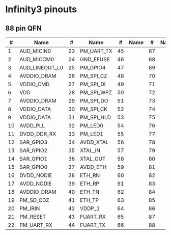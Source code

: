 # Infinity3 pinouts

## 88 pin QFN

| #  | Name           | #  | Name       | #  | Name | #  | Name |
|----|----------------|----|------------|----|------|----|------|
| 1  | AUD_MICIN0     | 23 | PM_UART_TX | 45 |      | 67 |      |
| 2  | AUD_MICCM0     | 24 | GND_EFUSE  | 46 |      | 68 |      |
| 3  | AUD_LINEOUT_L0 | 25 | PM_GPIO4   | 47 |      | 69 |      |
| 4  | AVDDIO_DRAM    | 26 | PM_SPI_CZ  | 48 |      | 70 |      |
| 5  | VDDIO_CMD      | 27 | PM_SPI_DI  | 49 |      | 71 |      |
| 6  | VDD            | 28 | PM_SPI_WPZ | 50 |      | 72 |      |
| 7  | AVDDIO_DRAM    | 29 | PM_SPI_DO  | 51 |      | 73 |      |
| 8  | VDDIO_DATA     | 30 | PM_SPI_CK  | 52 |      | 74 |      |
| 9  | VDDIO_DATA     | 31 | PM_SPI_HLD | 53 |      | 75 |      |
| 10 | AVDD_PLL       | 32 | PM_LED0    | 54 |      | 76 |      |
| 11 | DVDD_DDR_RX    | 33 | PM_LED1    | 55 |      | 77 |      |
| 12 | SAR_GPIO3      | 34 | AVDD_XTAL  | 56 |      | 78 |      |
| 13 | SAR_GPIO2      | 35 | XTAL_IN    | 57 |      | 79 |      |
| 14 | SAR_GPIO1      | 36 | XTAL_OUT   | 58 |      | 80 |      |
| 15 | SAR_GPIO0      | 37 | AVDD_ETH   | 59 |      | 81 |      |
| 16 | DVDD_NODIE     | 38 | ETH_RN     | 60 |      | 82 |      |
| 17 | AVDD_NODIE     | 39 | ETH_RP     | 61 |      | 83 |      |
| 18 | AVDDIO_DRAM    | 40 | ETH_TN     | 62 |      | 84 |      |
| 19 | PM_SD_CDZ      | 41 | ETH_TP     | 63 |      | 85 |      |
| 20 | PM_IRIN        | 42 | VDDP_1     | 64 |      | 86 |      |
| 21 | PM_RESET       | 43 | FUART_RX   | 65 |      | 87 |      |
| 22 | PM_UART_RX     | 44 | FUART_TX   | 66 |      | 88 |      |
